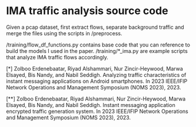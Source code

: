# IMA traffic analysis source code

Given a pcap dataset, first extract flows, separate background traffic and merge the files using the scripts in /preprocess. 

/training/flow_df_functions.py contains base code that you can reference to build the models I used in the paper.
/training/*_ima.py are example scripts that analyze IMA traffic flows accordingly. 

[*] Zolboo Erdenebaatar, Riyad Alshammari, Nur Zincir-Heywood, Marwa Elsayed, Bis Nandy, and Nabil Seddigh. Analyzing traffic characteristics of instant messaging applications on Android smartphones. In 2023 IEEE/IFIP Network Operations and Management Symposium (NOMS 2023), 2023.

[**] Zolboo Erdenebaatar, Riyad Alshammari, Nur Zincir-Heywood, Marwa Elsayed, Bis Nandy, and Nabil Seddigh. Instant messaging application encrypted traffic generation system. In 2023 IEEE/IFIP Network Operations and Management Symposium (NOMS 2023), 2023. 
